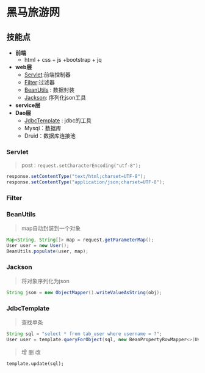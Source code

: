 # 黑马旅游网

## 技能点

* **前端**
  * html + css + js +bootstrap +  jq 
* **web层**
  * [Servlet](#Servlet):前端控制器
  * [Filter](#Filter):过滤器
  * [BeanUtils](#BeanUtils) : 数据封装
  * [Jackson](#Jackson): 序列化json工具 
* **service层**
* **Dao层**
  * [JdbcTemplate](#JdbcTemplate) : jdbc的工具
  * Mysql：数据库
  *  Druid：数据库连接池

### Servlet

>  post : ```request.setCharacterEncoding("utf-8");```

```java
response.setContentType("text/html;charset=UTF-8");
response.setContentType("application/json;charset=UTF-8");
```

### Filter

### BeanUtils 

> map自动封装到一个对象

```java
Map<String, String[]> map = request.getParameterMap();
User user = new User();
BeanUtils.populate(user, map);
```



### Jackson

> 将对象序列化为json

```java
String json = new ObjectMapper().writeValueAsString(obj);
```





### JdbcTemplate

> 查找单条

```java
String sql = "select * from tab_user where username = ?";
User user = template.queryForObject(sql, new BeanPropertyRowMapper<>(User.class),username);
```

> 增 删 改

```template.update(sql);```



